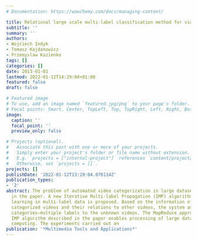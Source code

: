 ```yaml
---
# Documentation: https://wowchemy.com/docs/managing-content/

title: Relational large scale multi-label classification method for video categorization
subtitle: ''
summary: ''
authors:
- Wojciech Indyk
- Tomasz Kajdanowicz
- Przemyslaw Kazienko
tags: []
categories: []
date: 2013-01-01
lastmod: 2022-01-12T14:29:04+01:00
featured: false
draft: false

# Featured image
# To use, add an image named `featured.jpg/png` to your page's folder.
# Focal points: Smart, Center, TopLeft, Top, TopRight, Left, Right, BottomLeft, Bottom, BottomRight.
image:
  caption: ''
  focal_point: ''
  preview_only: false

# Projects (optional).
#   Associate this post with one or more of your projects.
#   Simply enter your project's folder or file name without extension.
#   E.g. `projects = ["internal-project"]` references `content/project/deep-learning/index.md`.
#   Otherwise, set `projects = []`.
projects: []
publishDate: '2022-01-12T13:29:04.076114Z'
publication_types:
- '2'
abstract: The problem of automated video categorization in large datasets is considered
  in the paper. A new Iterative Multi-label Propagation (IMP) algorithm for relational
  learning in multi-label data is proposed. Based on the information of the already
  categorized videos and their relations to other videos, the system assigns suitable
  categories—multiple labels to the unknown videos. The MapReduce approach to the
  IMP algorithm described in the paper enables processing of large datasets in parallel
  computing. The experiments carried out on
publication: '*Multimedia Tools and Applications*'
---
```

